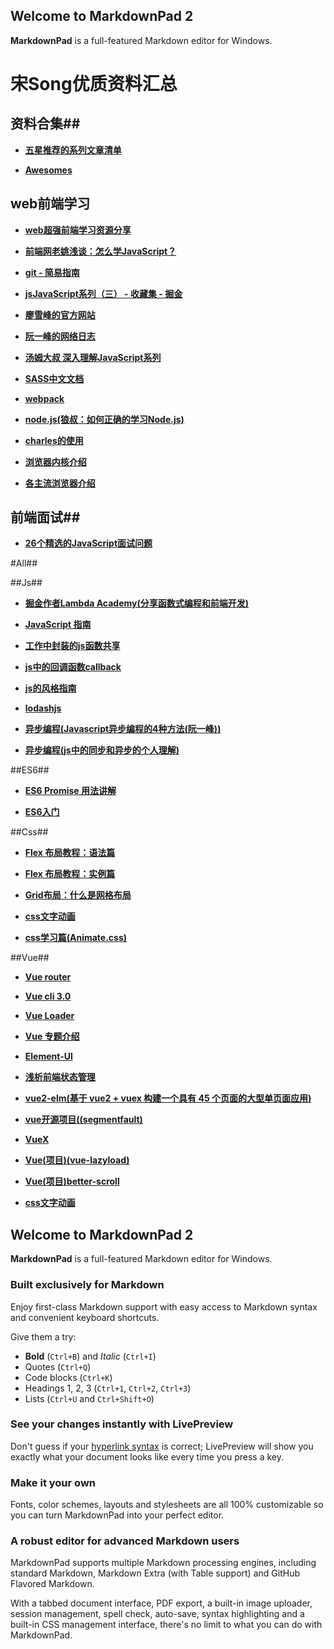 ## Welcome to MarkdownPad 2 ##

**MarkdownPad** is a full-featured Markdown editor for Windows.
# 宋Song优质资料汇总 #

## 资料合集##

- [**五星推荐的系列文章清单**](https://juejin.im/post/5c1f01fef265da61587723f4)

- [**Awesomes**](https://www.awesomes.cn/)


## web前端学习 ##

- [**web超强前端学习资源分享**](https://juejin.im/post/5a0c1956f265da430a501f51)

- [**前端网老姚浅谈：怎么学JavaScript？**](https://zhuanlan.zhihu.com/p/23265155)

- [**git - 简易指南**](http://www.bootcss.com/p/git-guide/)

- [**jsJavaScript系列（三） - 收藏集 - 掘金**](https://www.jianshu.com/p/783e33dfb53c)

- [**廖雪峰的官方网站**](https://www.liaoxuefeng.com/wiki/001434446689867b27157e896e74d51a89c25cc8b43bdb3000/0014344991049250a2c80ec84cb4861bbd1d9b2c0c2850e000)

- [**阮一峰的网络日志**](http://www.ruanyifeng.com/blog/javascript/)

- [**汤姆大叔 深入理解JavaScript系列**](https://www.cnblogs.com/TomXu/archive/2011/12/15/2288411.html)

- [**SASS中文文档**](http://sass.bootcss.com/)

- [**webpack**](https://webpack.docschina.org/)

- [**node.js(狼叔：如何正确的学习Node.js)**](https://cnodejs.org/topic/5ab3166be7b166bb7b9eccf7)

- [**charles的使用**](https://www.jianshu.com/p/fb2bdde5b498)

- [**浏览器内核介绍**](https://www.cnblogs.com/zichi/p/5116764.html)

- [**各主流浏览器介绍**](http://www.cnblogs.com/vajoy/p/3735553.html)

## 前端面试##

- [**26个精选的JavaScript面试问题**](https://juejin.im/post/5bd95d22e51d45685f442f73)

#All##

##Js##

- [**掘金作者Lambda Academy(分享函数式编程和前端开发)**](https://lambda.academy/)

- [**JavaScript 指南**](https://developer.mozilla.org/zh-CN/docs/Web/JavaScript/Guide)

- [**工作中封装的js函数共享**](https://www.jianshu.com/p/b9b112cef3d9)

- [**js中的回调函数callback**](https://www.jianshu.com/p/6bc353e5f7a3)

- [**js的风格指南**](https://www.awesomes.cn/repo/airbnb/javascript)

- [**lodashjs**](https://www.lodashjs.com/docs/4.17.5.html#findLastIndex)

- [**异步编程(Javascript异步编程的4种方法(阮一峰))**](http://www.ruanyifeng.com/blog/2012/12/asynchronous%EF%BC%BFjavascript.html)

- [**异步编程(js中的同步和异步的个人理解)**](https://blog.csdn.net/qq_22855325/article/details/72958345)
   
##ES6##

- [**ES6 Promise 用法讲解**](https://www.cnblogs.com/whybxy/p/7645578.html)

- [**ES6入门**](http://es6.ruanyifeng.com/#docs/promise)

##Css##

- [**Flex 布局教程：语法篇**](http://www.ruanyifeng.com/blog/2015/07/flex-grammar.html?utm_source=tuicool)

- [**Flex 布局教程：实例篇**](http://www.ruanyifeng.com/blog/2015/07/flex-examples.html)

- [**Grid布局：什么是网格布局**](https://www.w3cplus.com/css3/what-is-css-grid-layout.html)

- [**css文字动画**](https://github.com/qgh810/animate-text)

- [**css学习篇(Animate.css)**](http://www.jq22.com/yanshi819)

##Vue##

- [**Vue router**](https://router.vuejs.org/zh/guide/essentials/nested-routes.html)

- [**Vue cli 3.0**](https://cli.vuejs.org/zh/guide/webpack.html#%E7%AE%80%E5%8D%95%E7%9A%84%E9%85%8D%E7%BD%AE%E6%96%B9%E5%BC%8F)

- [**Vue Loader**](https://vue-loader.vuejs.org/zh/)

- [**Vue 专题介绍**](https://www.awesomes.cn/subject/vue#%E5%BA%94%E7%94%A8-%E6%A1%86%E6%9E%B6)

- [**Element-Ul**](http://element-cn.eleme.io/#/zh-CN/component/installation)

- [**浅析前端状态管理**](https://juejin.im/post/5bd3262af265da0aa665085b)

- [**vue2-elm(基于 vue2 + vuex 构建一个具有 45 个页面的大型单页面应用)**](https://www.awesomes.cn/repo/bailicangdu/vue2-elm)

- [**vue开源项目((segmentfault)**](https://segmentfault.com/p/1210000008583242/read?from=timeline#UI%E7%BB%84%E4%BB%B6)

- [**VueX**](https://vuex.vuejs.org/zh/guide/)

- [**Vue(项目)(vue-lazyload)**](https://www.npmjs.com/package/vue-lazyload)

- [**Vue(项目)better-scroll**](https://github.com/ustbhuangyi/better-scroll/blob/master/README_zh-CN.md)

- [**css文字动画**](https://github.com/qgh810/animate-text)
## Welcome to MarkdownPad 2 ##

**MarkdownPad** is a full-featured Markdown editor for Windows.

### Built exclusively for Markdown ###

Enjoy first-class Markdown support with easy access to  Markdown syntax and convenient keyboard shortcuts.

Give them a try:

- **Bold** (`Ctrl+B`) and *Italic* (`Ctrl+I`)
- Quotes (`Ctrl+Q`)
- Code blocks (`Ctrl+K`)
- Headings 1, 2, 3 (`Ctrl+1`, `Ctrl+2`, `Ctrl+3`)
- Lists (`Ctrl+U` and `Ctrl+Shift+O`)

### See your changes instantly with LivePreview ###

Don't guess if your [hyperlink syntax](http://markdownpad.com) is correct; LivePreview will show you exactly what your document looks like every time you press a key.

### Make it your own ###

Fonts, color schemes, layouts and stylesheets are all 100% customizable so you can turn MarkdownPad into your perfect editor.

### A robust editor for advanced Markdown users ###

MarkdownPad supports multiple Markdown processing engines, including standard Markdown, Markdown Extra (with Table support) and GitHub Flavored Markdown.

With a tabbed document interface, PDF export, a built-in image uploader, session management, spell check, auto-save, syntax highlighting and a built-in CSS management interface, there's no limit to what you can do with MarkdownPad.
